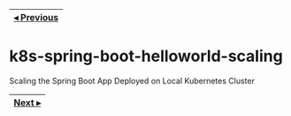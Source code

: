 | [◂ Previous](https://github.com/ameyrupji-k8s/k8s-spring-boot-helloworld) |
|-----|

# k8s-spring-boot-helloworld-scaling
Scaling the Spring Boot App Deployed on Local Kubernetes Cluster

| [Next ▸](https://github.com/ameyrupji-k8s/) |
|-----|
